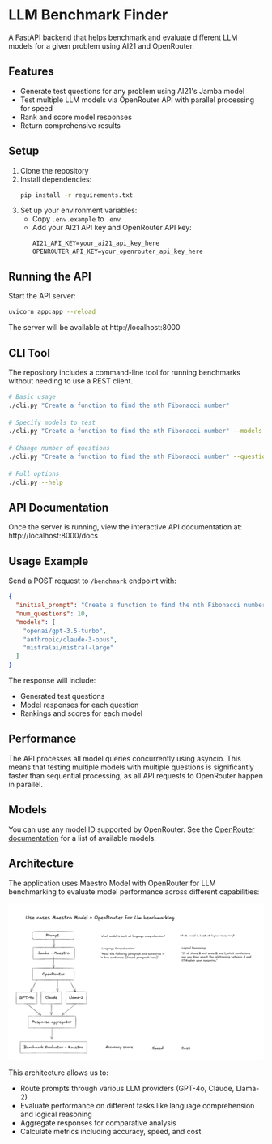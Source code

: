 # LLM Benchmark Finder

A FastAPI backend that helps benchmark and evaluate different LLM models for a given problem using AI21 and OpenRouter.

## Features

- Generate test questions for any problem using AI21's Jamba model
- Test multiple LLM models via OpenRouter API with parallel processing for speed
- Rank and score model responses
- Return comprehensive results

## Setup

1. Clone the repository
2. Install dependencies:
   ```bash
   pip install -r requirements.txt
   ```
3. Set up your environment variables:
   - Copy `.env.example` to `.env`
   - Add your AI21 API key and OpenRouter API key:
     ```
     AI21_API_KEY=your_ai21_api_key_here
     OPENROUTER_API_KEY=your_openrouter_api_key_here
     ```

## Running the API

Start the API server:

```bash
uvicorn app:app --reload
```

The server will be available at http://localhost:8000

## CLI Tool

The repository includes a command-line tool for running benchmarks without needing to use a REST client.

```bash
# Basic usage
./cli.py "Create a function to find the nth Fibonacci number"

# Specify models to test
./cli.py "Create a function to find the nth Fibonacci number" --models openai/gpt-4 anthropic/claude-3-opus

# Change number of questions
./cli.py "Create a function to find the nth Fibonacci number" --questions 3

# Full options
./cli.py --help
```

## API Documentation

Once the server is running, view the interactive API documentation at:
http://localhost:8000/docs

## Usage Example

Send a POST request to `/benchmark` endpoint with:

```json
{
  "initial_prompt": "Create a function to find the nth Fibonacci number",
  "num_questions": 10,
  "models": [
    "openai/gpt-3.5-turbo",
    "anthropic/claude-3-opus",
    "mistralai/mistral-large"
  ]
}
```

The response will include:
- Generated test questions
- Model responses for each question
- Rankings and scores for each model

## Performance

The API processes all model queries concurrently using asyncio. This means that testing multiple models with multiple questions is significantly faster than sequential processing, as all API requests to OpenRouter happen in parallel.

## Models

You can use any model ID supported by OpenRouter. See the [OpenRouter documentation](https://openrouter.ai/docs) for a list of available models. 

## Architecture

The application uses Maestro Model with OpenRouter for LLM benchmarking to evaluate model performance across different capabilities:

![LLM Benchmarking Architecture](/public/images/diagram.png)

This architecture allows us to:
- Route prompts through various LLM providers (GPT-4o, Claude, Llama-2)
- Evaluate performance on different tasks like language comprehension and logical reasoning
- Aggregate responses for comparative analysis
- Calculate metrics including accuracy, speed, and cost 